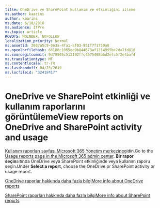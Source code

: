 ```yaml
---
title: OneDrive ve SharePoint kullanım ve etkinliğini izleme
ms.author: kaarins
author: kaarins
ms.date: 6/10/2018
ms.audience: ITPro
ms.topic: article
ROBOTS: NOINDEX, NOFOLLOW
localization_priority: Normal
ms.assetid: 2987a5c9-063a-4fa1-af03-951f7f1750a8
ms.openlocfilehash: 66188c1065ea9b844673af1214995be2da7fd810
ms.sourcegitcommit: 9d78905c512192ffc4675468abd2efc5f2e4baf4
ms.translationtype: MT
ms.contentlocale: tr-TR
ms.lasthandoff: 04/23/2019
ms.locfileid: "32418417"
---
```

# <a name="view-reports-on-onedrive-and-sharepoint-activity-and-usage"></a><span data-ttu-id="79015-102">OneDrive ve SharePoint etkinliği ve kullanım raporlarını görüntüleme</span><span class="sxs-lookup"><span data-stu-id="79015-102">View reports on OneDrive and SharePoint activity and usage</span></span>

<span data-ttu-id="79015-103">[Kullanım raporları sayfası Microsoft 365 Yönetim merkezine](https://admin.microsoft.com/AdminPortal/Home)gidin.</span><span class="sxs-lookup"><span data-stu-id="79015-103">Go to the [Usage reports page in the Microsoft 365 admin center](https://admin.microsoft.com/AdminPortal/Home).</span></span> <span data-ttu-id="79015-104">**Bir rapor seçin**altında OneDrive veya SharePoint etkinliğinde veya kullanım raporu seçin.</span><span class="sxs-lookup"><span data-stu-id="79015-104">Under **Select a report**, choose the OneDrive or SharePoint activity or usage report.</span></span> 
  
[<span data-ttu-id="79015-105">OneDrive raporlar hakkında daha fazla bilgi</span><span class="sxs-lookup"><span data-stu-id="79015-105">More info about OneDrive reports</span></span>](https://go.microsoft.com/fwlink/?linkid=875239)
  
[<span data-ttu-id="79015-106">SharePoint raporları hakkında daha fazla bilgi</span><span class="sxs-lookup"><span data-stu-id="79015-106">More info about SharePoint reports</span></span>](https://go.microsoft.com/fwlink/?linkid=875240)
  

